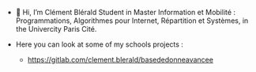 - 👋 Hi, I’m Clément Blérald Student in Master Information et Mobilité : Programmations, Algorithmes pour Internet, Répartition et Systèmes,
 in the Univercity Paris Cité.
 
- Here you can look at some of my schools projects : 
  - https://gitlab.com/clement.blerald/basededonneavancee  
 
 
 
<!---
ClementBlerald/ClementBlerald is a ✨ special ✨ repository because its `README.md` (this file) appears on your GitHub profile.
You can click the Preview link to take a look at your changes.
--->
